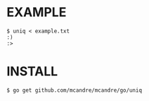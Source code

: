 # EXAMPLE

```
$ uniq < example.txt
:)
:>
```

# INSTALL

```
$ go get github.com/mcandre/mcandre/go/uniq
```
